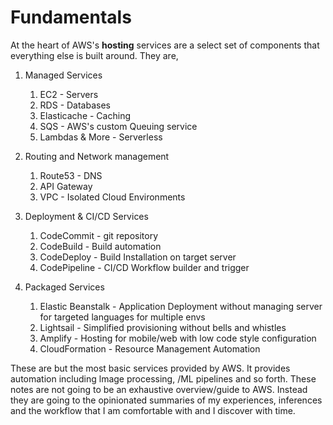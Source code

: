 # Fundamentals

At the heart of AWS's **hosting** services are a select set of components that everything else is built around. They are,

1. Managed Services
   1. EC2 - Servers
   2. RDS - Databases
   3. Elasticache - Caching 
   4. SQS - AWS's custom Queuing service
   5. Lambdas & More - Serverless
   
2. Routing and Network management
   1. Route53 - DNS
   2. API Gateway
   3. VPC - Isolated Cloud Environments

3. Deployment & CI/CD Services
   1. CodeCommit - git repository
   2. CodeBuild - Build automation
   3. CodeDeploy - Build Installation on target server
   4. CodePipeline - CI/CD Workflow builder and trigger

4. Packaged Services
   1. Elastic Beanstalk - Application Deployment without managing server for targeted languages for multiple envs
   2. Lightsail - Simplified provisioning without bells and whistles
   3. Amplify - Hosting for mobile/web with low code style configuration 
   4. CloudFormation - Resource Management Automation


These are but the most basic services provided by AWS. It provides automation including lmage processing, /ML pipelines and so forth. These notes are not going to be an exhaustive overview/guide to AWS. Instead they are going to the opinionated summaries of my experiences, inferences and the workflow that I am comfortable with and I discover with time.